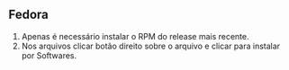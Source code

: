 ## Fedora

1. Apenas é necessário instalar o RPM do release mais recente.
2. Nos arquivos clicar botão direito sobre o arquivo e clicar para instalar por Softwares.
